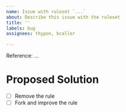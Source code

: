 ```yaml
---
name: Issue with ruleset `...`
about: Describe this issue with the ruleset
title: ''
labels: bug
assignees: thypon, bcaller

---
```


Reference: ...

# Proposed Solution

- [ ] Remove the rule
- [ ] Fork and improve the rule
